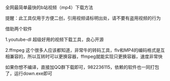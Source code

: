 全网最简单最快的b站视频（mp4）下载方法

提醒：此工具仅用于方便二创，引用视频请标明出处，请不要有盗用视频的行为

借助两个软件

1.youtube-dl
超级好用的视频下载工具，良心开源

2.ffmpeg
这个很多人应该都知道，非常牛的转码工具，flv和MP4的编码格式是互相兼容的，所以互转时可以更换容器，ffmpeg就能实现只更换容器，速度非常快



如果你想不编译，直接加QQ群下载即可，982236115，依赖的软件也一同打包了，运行down.exe即可
